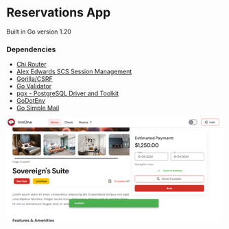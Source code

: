 # Reservations App

Built in Go version 1.20 

### Dependencies
- [Chi Router](https://github.com/go-chi/chi)
- [Alex Edwards SCS Session Management](https://github.com/alexedwards/scs)
- [Gorilla/CSRF](https://github.com/gorilla/csrf) 
- [Go Validator](https://github.com/asaskevich/govalidator)
- [pgx - PostgreSQL Driver and Toolkit](https://github.com/jackc/pgx)
- [GoDotEnv](https://github.com/joho/godotenv)
- [Go Simple Mail](https://github.com/xhit/go-simple-mail)

<img src="https://github.com/Noblefel/InnOne-bookings-web-app/blob/main/static/images/roompage.PNG">
